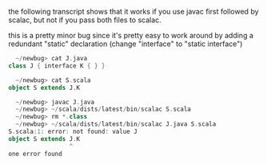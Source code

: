 the following transcript shows that it works if you use javac first followed by scalac, but not if you pass both files to scalac.

this is a pretty minor bug since it's pretty easy to work around by adding a redundant "static" declaration (change "interface" to "static interface")

```scala
  ~/newbug> cat J.java 
class J { interface K { } }

  ~/newbug> cat S.scala 
object S extends J.K

  ~/newbug> javac J.java
  ~/newbug> ~/scala/dists/latest/bin/scalac S.scala       
  ~/newbug> rm *.class
  ~/newbug> ~/scala/dists/latest/bin/scalac J.java S.scala
S.scala:1: error: not found: value J
object S extends J.K
                 ^
one error found
```


